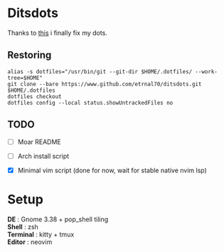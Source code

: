 # Ditsdots
Thanks to [this](https://harfangk.github.io/2016/09/18/manage-dotfiles-with-a-git-bare-repository.html) i finally fix my dots.

## Restoring
```  
alias -s dotfiles="/usr/bin/git --git-dir $HOME/.dotfiles/ --work-tree=$HOME"  
git clone --bare https://www.github.com/etrnal70/ditsdots.git $HOME/.dotfiles  
dotfiles checkout  
dotfiles config --local status.showUntrackedFiles no  
```

## TODO
- [ ] Moar README
- [ ] Arch install script
- [x] Minimal vim script (done for now, wait for stable native nvim lsp)


# Setup
**DE** : Gnome 3.38 + pop_shell tiling  
**Shell** : zsh  
**Terminal** : kitty + tmux  
**Editor** : neovim  


